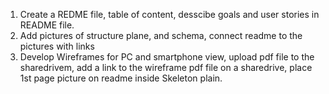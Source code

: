 1. Create a REDME file, table of content, desscibe goals and user stories in README file.
2. Add pictures of structure plane, and schema, connect readme to the pictures with links
3. Develop Wireframes for PC and smartphone view, upload pdf file to the sharedrivem, add a link to the wireframe pdf file on a sharedrive, place 1st page picture on readme inside Skeleton plain.